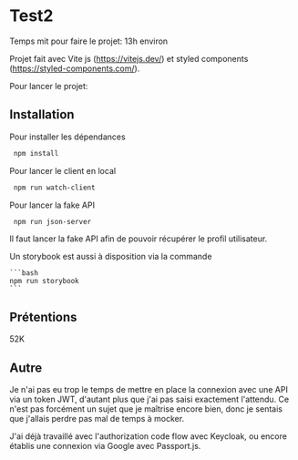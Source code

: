 # Test2

Temps mit pour faire le projet:
13h environ

Projet fait avec Vite js (https://vitejs.dev/) et styled components (https://styled-components.com/).

Pour lancer le projet:

## Installation

Pour installer les dépendances

```bash
 npm install
```

Pour lancer le client en local

```bash
 npm run watch-client
```

Pour lancer la fake API

```bash
 npm run json-server
```

Il faut lancer la fake API afin de pouvoir récupérer le profil utilisateur.

Un storybook est aussi à disposition via la commande

    ```bash
    npm run storybook
    ```

## Prétentions

52K

## Autre

Je n'ai pas eu trop le temps de mettre en place la connexion avec une API via un token JWT, d'autant plus que j'ai pas saisi exactement l'attendu. Ce n'est pas forcément un sujet que je maîtrise encore bien, donc je sentais que j'allais perdre pas mal de temps à mocker.

J'ai déjà travaillé avec l'authorization code flow avec Keycloak, ou encore établis une connexion via Google avec Passport.js.
